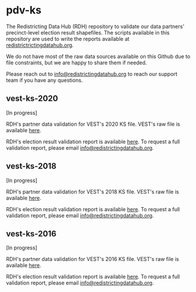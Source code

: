 # pdv-ks

The Redistricting Data Hub (RDH) repository to validate our data partners' precinct-level election result shapefiles. The scripts available in this repository are used to write the reports available at [redistrictrictingdatahub.org]([https://redistrictingdatahub.org/](https://redistrictingdatahub.org/)). 

We do not have most of the raw data sources available on this Github due to file constraints, but we are happy to share them if needed. 

Please reach out to info@redistrictingdatahub.org to reach our support team if you have any questions. 

## vest-ks-2020

[In progress]

RDH's partner data validation for VEST's 2020 KS file. VEST's raw file is available [here](https://dataverse.harvard.edu/file.xhtml?fileId=4749664&datasetVersionId=251765).

RDH's election result validation report is available [here](https://redistrictingdatahub.org/dataset/vest-2020-kansas-precinct-and-election-results/). To request a full validation report, please email info@redistrictingdatahub.org. 

## vest-ks-2018

[In progress]

RDH's partner data validation for VEST's 2018 KS file. VEST's raw file is available [here](https://dataverse.harvard.edu/file.xhtml?fileId=4302290&datasetVersionId=251384).

RDH's election result validation report is available [here](https://redistrictingdatahub.org/dataset/vest-2018-kansas-precinct-and-election-results/). To request a full validation report, please email info@redistrictingdatahub.org. 

## vest-ks-2016

[In progress]

RDH's partner data validation for VEST's 2016 KS file. VEST's raw file is available [here](https://dataverse.harvard.edu/file.xhtml?fileId=4749662&datasetVersionId=252739).

RDH's election result validation report is available [here](https://redistrictingdatahub.org/dataset/vest-2016-kansas-precinct-and-election-results/). To request a full validation report, please email info@redistrictingdatahub.org. 

